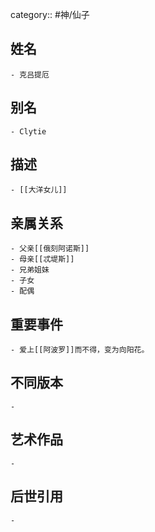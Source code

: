 category:: #神/仙子
## 姓名
	- 克吕提厄
## 别名
	- Clytie
## 描述
	- [[大洋女儿]]
## 亲属关系
	- 父亲[[俄刻阿诺斯]]
	- 母亲[[忒堤斯]]
	- 兄弟姐妹
	- 子女
	- 配偶
## 重要事件
	- 爱上[[阿波罗]]而不得，变为向阳花。
## 不同版本
	-
## 艺术作品
	-
## 后世引用
	-
